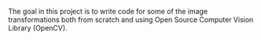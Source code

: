 The goal in this project is to write code for some of the image transformations both from scratch and using Open Source Computer Vision Library (OpenCV). 
 
